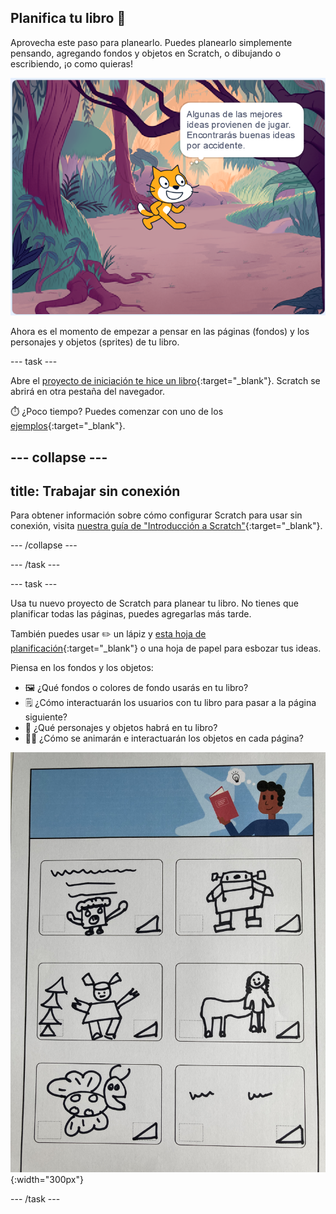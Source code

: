 ## Planifica tu libro 📔

Aprovecha este paso para planearlo. Puedes planearlo simplemente pensando, agregando fondos y objetos en Scratch, o dibujando o escribiendo, ¡o como quieras!

![El escenario muestra un objeto pensando, "Algunas de las mejores ideas llegan jugando. Las buenas ideas llegarán por accidente."](images/best-ideas.png)

Ahora es el momento de empezar a pensar en las páginas (fondos) y los personajes y objetos (sprites) de tu libro.

--- task ---

Abre el [proyecto de iniciación te hice un libro](https://scratch.mit.edu/projects/582223042/editor){:target="_blank"}. Scratch se abrirá en otra pestaña del navegador.

⏱️ ¿Poco tiempo? Puedes comenzar con uno de los [ejemplos](https://scratch.mit.edu/studios/29082370){:target="_blank"}.

--- collapse ---
---
title: Trabajar sin conexión
---

Para obtener información sobre cómo configurar Scratch para usar sin conexión, visita [nuestra guía de "Introducción a Scratch"](https://projects.raspberrypi.org/en/projects/getting-started-scratch){:target="_blank"}.

--- /collapse ---

--- /task ---

--- task ---

Usa tu nuevo proyecto de Scratch para planear tu libro. No tienes que planificar todas las páginas, puedes agregarlas más tarde.

También puedes usar ✏️ un lápiz y [esta hoja de planificación](resources/i-made-a-book-worksheet.pdf){:target="_blank"} o una hoja de papel para esbozar tus ideas.

Piensa en los fondos y los objetos:
- 🖼️ ¿Qué fondos o colores de fondo usarás en tu libro?
- 🗒️ ¿Cómo interactuarán los usuarios con tu libro para pasar a la página siguiente?
- 🦁 ¿Qué personajes y objetos habrá en tu libro?
- 🏃‍♀️ ¿Cómo se animarán e interactuarán los objetos en cada página?

![Un ejemplo de la hoja de planificación descargable completada por un niño. Los diseños dibujados a mano llenan los seis rectángulos de la página.](images/design-example.jpg){:width="300px"}

--- /task ---
